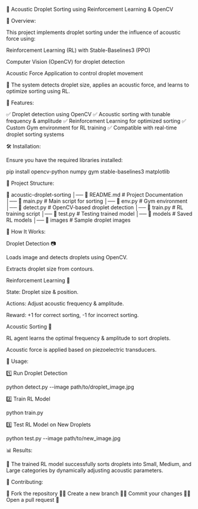 🎵 Acoustic Droplet Sorting using Reinforcement Learning & OpenCV

📌 Overview:

This project implements droplet sorting under the influence of acoustic force using:

Reinforcement Learning (RL) with Stable-Baselines3 (PPO)

Computer Vision (OpenCV) for droplet detection

Acoustic Force Application to control droplet movement

🔬 The system detects droplet size, applies an acoustic force, and learns to optimize sorting using RL.

🚀 Features:

✅ Droplet detection using OpenCV
✅ Acoustic sorting with tunable frequency & amplitude
✅ Reinforcement Learning for optimized sorting
✅ Custom Gym environment for RL training
✅ Compatible with real-time droplet sorting systems

🛠 Installation:

Ensure you have the required libraries installed:

pip install opencv-python numpy gym stable-baselines3 matplotlib

📂 Project Structure:

📁 acoustic-droplet-sorting
│── 📜 README.md       # Project Documentation
│── 📜 main.py         # Main script for sorting
│── 📜 env.py          # Gym environment
│── 📜 detect.py       # OpenCV-based droplet detection
│── 📜 train.py        # RL training script
│── 📜 test.py         # Testing trained model
│── 📁 models          # Saved RL models
│── 📁 images          # Sample droplet images

🎯 How It Works:

Droplet Detection 📷

Loads image and detects droplets using OpenCV.

Extracts droplet size from contours.

Reinforcement Learning 🧠

State: Droplet size & position.

Actions: Adjust acoustic frequency & amplitude.

Reward: +1 for correct sorting, -1 for incorrect sorting.

Acoustic Sorting 🎵

RL agent learns the optimal frequency & amplitude to sort droplets.

Acoustic force is applied based on piezoelectric transducers.

📜 Usage:

1️⃣ Run Droplet Detection

python detect.py --image path/to/droplet_image.jpg

2️⃣ Train RL Model

python train.py

3️⃣ Test RL Model on New Droplets

python test.py --image path/to/new_image.jpg

📊 Results:

📌 The trained RL model successfully sorts droplets into Small, Medium, and Large categories by dynamically adjusting acoustic parameters.

🤝 Contributing:

🔹 Fork the repository 📌🔹 Create a new branch 🔄🔹 Commit your changes 🎯🔹 Open a pull request 🚀
